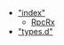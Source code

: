 * [&quot;index&quot;](modules/_index_.md)
  * [RpcRx](classes/_index_.rpcrx.md)
* [&quot;types.d&quot;](modules/_types_d_.md)

